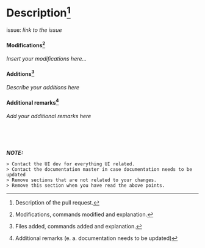 # Description[^1]
issue: *link to the issue*

#### Modifications[^2]
*Insert your modifications here...*

#### Additions[^3]
*Describe your additions here*

#### Additional remarks[^4]
*Add your additional remarks here*


<br>
<br>
<br>

***NOTE:*** 

    > Contact the UI dev for everything UI related.
    > Contact the documentation master in case documentation needs to be updated
    > Remove sections that are not related to your changes.
    > Remove this section when you have read the above points.
    
[^1]: Description of the pull request.
[^2]: Modifications, commands modified and explanation.
[^3]: Files added, commands added and explanation.
[^4]: Additional remarks (e. a. documentation needs to be updated)
